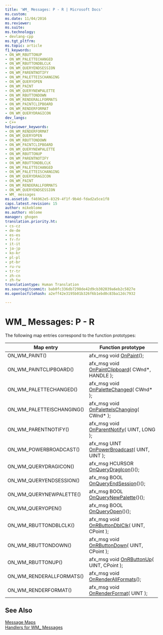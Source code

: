 ```yaml
---
title: 'WM_ Messages: P - R | Microsoft Docs'
ms.custom: 
ms.date: 11/04/2016
ms.reviewer: 
ms.suite: 
ms.technology:
- devlang-cpp
ms.tgt_pltfrm: 
ms.topic: article
f1_keywords:
- ON_WM_RBUTTONUP
- ON_WM_PALETTECHANGED
- ON_WM_RBUTTONDBLCLK
- ON_WM_QUERYENDSESSION
- ON_WM_PARENTNOTIFY
- ON_WM_PALETTEISCHANGING
- ON_WM_QUERYOPEN
- ON_WM_PAINT
- ON_WM_QUERYNEWPALETTE
- ON_WM_RBUTTONDOWN
- ON_WM_RENDERALLFORMATS
- ON_WM_PAINTCLIPBOARD
- ON_WM_RENDERFORMAT
- ON_WM_QUERYDRAGICON
dev_langs:
- C++
helpviewer_keywords:
- ON_WM_RENDERFORMAT
- ON_WM_QUERYOPEN
- ON_WM_RBUTTONDOWN
- ON_WM_PAINTCLIPBOARD
- ON_WM_QUERYNEWPALETTE
- ON_WM_RBUTTONUP
- ON_WM_PARENTNOTIFY
- ON_WM_RBUTTONDBLCLK
- ON_WM_PALETTECHANGED
- ON_WM_PALETTEISCHANGING
- ON_WM_QUERYDRAGICON
- ON_WM_PAINT
- ON_WM_RENDERALLFORMATS
- ON_WM_QUERYENDSESSION
- WM_ messages
ms.assetid: f46962e5-8329-4f1f-9b4d-fdad2a5ce1f8
caps.latest.revision: 15
author: mikeblome
ms.author: mblome
manager: ghogen
translation.priority.ht:
- cs-cz
- de-de
- es-es
- fr-fr
- it-it
- ja-jp
- ko-kr
- pl-pl
- pt-br
- ru-ru
- tr-tr
- zh-cn
- zh-tw
translationtype: Human Translation
ms.sourcegitcommit: bab0fc336db7298de42d9cb302039a6eb2c5827e
ms.openlocfilehash: a2eff42e3195b01b326f6b1ebd0c83ba12dc7932

---
```

# WM_ Messages: P - R
The following map entries correspond to the function prototypes:  
  
|Map entry|Function prototype|  
|---------------|------------------------|  
|ON_WM_PAINT()|afx_msg void [OnPaint](../../mfc/reference/cwnd-class.md#cwnd__onpaint)();|  
|ON_WM_PAINTCLIPBOARD()|afx_msg void [OnPaintClipboard](../../mfc/reference/cwnd-class.md#cwnd__onpaintclipboard)( CWnd*, HANDLE );|  
|ON_WM_PALETTECHANGED()|afx_msg void [OnPaletteChanged](../../mfc/reference/cwnd-class.md#cwnd__onpalettechanged)( CWnd* );|  
|ON_WM_PALETTEISCHANGING()|afx_msg void [OnPaletteIsChanging](../../mfc/reference/cwnd-class.md#cwnd__onpaletteischanging)( CWnd* );|  
|ON_WM_PARENTNOTIFY()|afx_msg void [OnParentNotify](../../mfc/reference/cwnd-class.md#cwnd__onparentnotify)( UINT, LONG );|  
|ON_WM_POWERBROADCAST()|afx_msg UINT [OnPowerBroadcast](../../mfc/reference/cwnd-class.md#cwnd__onpowerbroadcast)( UINT, UINT );|  
|ON_WM_QUERYDRAGICON()|afx_msg HCURSOR [OnQueryDragIcon](../../mfc/reference/cwnd-class.md#cwnd__onquerydragicon)()();|  
|ON_WM_QUERYENDSESSION()|afx_msg BOOL [OnQueryEndSession](../../mfc/reference/cwnd-class.md#cwnd__onqueryendsession)()();|  
|ON_WM_QUERYNEWPALETTE()|afx_msg BOOL [OnQueryNewPalette](../../mfc/reference/cwnd-class.md#cwnd__onquerynewpalette)()();|  
|ON_WM_QUERYOPEN()|afx_msg BOOL [OnQueryOpen](../../mfc/reference/cwnd-class.md#cwnd__onqueryopen)()();|  
|ON_WM_RBUTTONDBLCLK()|afx_msg void [OnRButtonDblClk](../../mfc/reference/cwnd-class.md#cwnd__onrbuttondblclk)( UINT, CPoint );|  
|ON_WM_RBUTTONDOWN()|afx_msg void [OnRButtonDown](../../mfc/reference/cwnd-class.md#cwnd__onrbuttondown)( UINT, CPoint );|  
|ON_WM_RBUTTONUP()|afx_msg void [OnRButtonUp](../../mfc/reference/cwnd-class.md#cwnd__onrbuttonup)( UINT, CPoint );|  
|ON_WM_RENDERALLFORMATS()|afx_msg void [OnRenderAllFormats](../../mfc/reference/cwnd-class.md#cwnd__onrenderallformats)();|  
|ON_WM_RENDERFORMAT()|afx_msg void [OnRenderFormat](../../mfc/reference/cwnd-class.md#cwnd__onrenderformat)( UINT );|  
  
## See Also  
 [Message Maps](../../mfc/reference/message-maps-mfc.md)   
 [Handlers for WM_ Messages](../../mfc/reference/handlers-for-wm-messages.md)




<!--HONumber=Jan17_HO2-->


